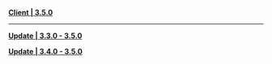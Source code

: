 **[Client | 3.5.0](https://autopatchhkws.yuanshen.com/client_app/download/pc_zip/20230220120928_iIYV9krGiWL06eeB/GenshinImpact_3.5.0.zip)**

---

**[Update | 3.3.0 - 3.5.0](https://autopatchhkws.yuanshen.com/client_app/update/hk4e_global/10/game_3.3.0_3.5.0_hdiff_jFk1USEdyHepP3uG.zip)**

**[Update | 3.4.0 - 3.5.0](https://autopatchhkws.yuanshen.com/client_app/update/hk4e_global/10/game_3.4.0_3.5.0_hdiff_rXYAZvelstu54E2c.zip)**
